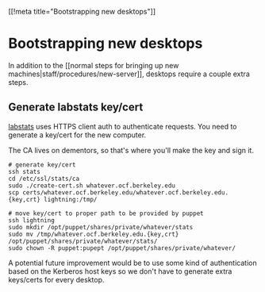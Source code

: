 [[!meta title="Bootstrapping new desktops"]]
# Bootstrapping new desktops

In addition to the [[normal steps for bringing up new machines|staff/procedures/new-server]],
desktops require a couple extra steps.

## Generate labstats key/cert

[labstats](https://github.com/ocf/labstats) uses HTTPS client auth to
authenticate requests. You need to generate a key/cert for the new computer.

The CA lives on dementors, so that's where you'll make the key and sign it.

    # generate key/cert
    ssh stats
    cd /etc/ssl/stats/ca
    sudo ./create-cert.sh whatever.ocf.berkeley.edu
    scp certs/whatever.ocf.berkeley.edu/whatever.ocf.berkeley.edu.{key,crt} lightning:/tmp/

    # move key/cert to proper path to be provided by puppet
    ssh lightning
    sudo mkdir /opt/puppet/shares/private/whatever/stats
    sudo mv /tmp/whatever.ocf.berkeley.edu.{key,crt} /opt/puppet/shares/private/whatever/stats/
    sudo chown -R puppet:pupept /opt/puppet/shares/private/whatever/

A potential future improvement would be to use some kind of authentication
based on the Kerberos host keys so we don't have to generate extra keys/certs
for every desktop.

